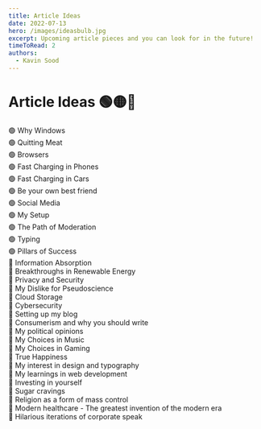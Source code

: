 ```yaml
---
title: Article Ideas
date: 2022-07-13
hero: /images/ideasbulb.jpg
excerpt: Upcoming article pieces and you can look for in the future!
timeToRead: 2
authors:
  - Kavin Sood
---
```


# Article Ideas 🟢🟡🔴  
🟢 Why Windows  
🟢 Quitting Meat  
🟢 Browsers  
🟢 Fast Charging in Phones  
🟢 Fast Charging in Cars   
🟢 Be your own best friend  
🟢 Social Media  
🟢 My Setup  
🟢 The Path of Moderation  
🟢 Typing  
🟢 Pillars of Success  
🔴 Information Absorption  
🔴 Breakthroughs in Renewable Energy  
🔴 Privacy and Security  
🔴 My Dislike for Pseudoscience  
🔴 Cloud Storage  
🔴 Cybersecurity  
🔴 Setting up my blog   
🔴 Consumerism and why you should write  
🔴 My political opinions  
🔴 My Choices in Music  
🔴 My Choices in Gaming  
🔴 True Happiness  
🔴 My interest in design and typography  
🔴 My learnings in web development  
🔴 Investing in yourself  
🔴 Sugar cravings  
🔴 Religion as a form of mass control  
🔴 Modern healthcare - The greatest invention of the modern era  
🔴 Hilarious iterations of corporate speak  